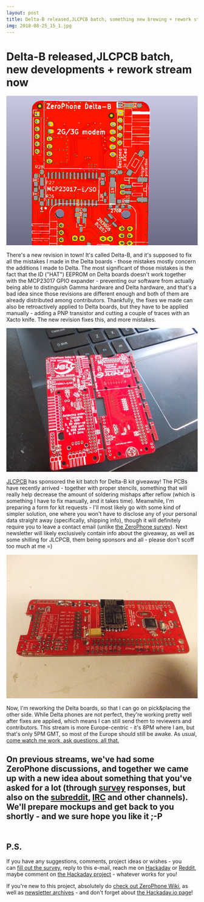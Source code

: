```yaml
---
layout: post
title: Delta-B released,JLCPCB batch, something new brewing + rework stream now
img: 2018-08-25_15_1.jpg 
---
```


# Delta-B released,JLCPCB batch, new developments + rework stream now

 ![](../images/2018-08-25_15_2.png)  
   
 There's a new revision in town! It's called Delta-B, and it's supposed to fix all the mistakes I made in the Delta boards - those mistakes mostly concern the additions I made to Delta. The most significant of those mistakes is the fact that the ID ("HAT") EEPROM on Delta boards doesn't work together with the MCP23017 GPIO expander - preventing our software from actually being able to distinguish Gamma hardware and Delta hardware, and that's a bad idea since those revisions are different enough and both of them are already distributed among contributors. Thankfully, the fixes we made can also be retroactively applied to Delta boards, but they have to be applied manually - adding a PNP transistor and cutting a couple of traces with an Xacto knife. The new revision fixes this, and more mistakes.  
   
 ![](../images/2018-08-25_15_3.jpg)  
   
 [JLCPCB](https://jlcpcb.com/) has sponsored the kit batch for Delta-B kit giveaway! The PCBs have recently arrived - together with proper stencils, something that will really help decrease the amount of soldering mishaps after reflow (which is something I have to fix manually, and it takes time). Meanwhile, I'm preparing a form for kit requests - I'll most likely go with some kind of simpler solution, one where you won't have to disclose any of your personal data straight away (specifically, shipping info), though it will definitely require you to leave a contact email (unlike [the ZeroPhone survey](https://zerophone.github.io/newsletter/survey/)). Next newsletter will likely exclusively contain info about the giveaway, as well as some shilling for JLCPCB, them being sponsors and all - please don't scoff too much at me =)  
   
 ![](../images/2018-08-25_15_4.jpg)  
   
 Now, I'm reworking the Delta boards, so that I can go on pick&placing the other side. While Delta phones are not perfect, they're working pretty well after fixes are applied, which means I can still send them to reviewers and contributors. This stream is more Europe-centric - it's 8PM where I am, but that's only 5PM GMT, so most of the Europe should still be awake. As usual, [come watch me work, ask questions, all that.](https://twitch.tv/crimier)  
   
 On previous streams, we've had some ZeroPhone discussions, and together we came up with a new idea about something that you've asked for a lot (through [survey](https://zerophone.github.io/newsletter/survey/) responses, but also on the [subreddit](https://www.reddit.com/r/ZeroPhone/), [IRC](http://kiwiirc.com/client/irc.freenode.net/#zerophone) and other channels). We'll prepare mockups and get back to you shortly - and we sure hope you like it ;-P  
   
---

## P.S.

 If you have any suggestions, comments, project ideas or wishes - you can [fill out the survey](https://zerophone.github.io/newsletter/survey/), reply to this e-mail, reach me on [Hackaday](https://hackaday.io/CRImier) or [Reddit](https://www.reddit.com/user/CRImier), maybe comment on [the Hackaday project](https://hackaday.io/project/19035) - whatever works for you!  
   
 If you're new to this project, absolutely do [check out ZeroPhone Wiki](http://wiki.zerophone.org), as well as [newsletter archives](https://zerophone.github.io/newsletter/) - and don't forget about [the Hackaday.io page](https://hackaday.io/project/19035)!

  